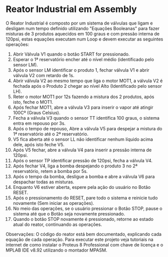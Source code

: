 # Reator Industrial em Assembly

O Reator Industrial é composto por um sistema de válvulas que ligam e desligam num tempo definido utilizando "Equações Booleanas" para fazer misturas de 3 produtos aquecidos em 100 graus e com pressão interna de 120psi, estas equações executam num Loop e devem executar as seguintes operações:

1. Abrir Válvula V1 quando o botão START for pressionado.
2. Esperar o 1ª reservatório encher até o nível médio (identificado pelo sensor LM).
3. Após o sensor LM identificar o produto 1, fechar válvula V1 e abrir válvula V2 com retardo de 1s.
4. Abrir válvula V2 ao mesmo tempo que liga o motor MOT1, a válvula V2 é fechada após o Produto 2 chegar ao nível Alto (Identificado pelo sensor LH).
5. Reter o motor MOT1 por 12s fazendo a mistura dos 2 produtos, após isto, feche o MOT1.
6. Após fechar MOT1, abre a válvula V3 para inserir o vapor até atingir 100Cº (Graus Celsius).
7. Fecha a válvula V3 quando o sensor TT identifica 100 graus, o sistema entra em repouso por 3s.
8. Após o tempo de repouso, Abre a válvula V5 para despejar a mistura do 1ª reservatório até o 2ª reservatório.
9. V5 fica aberta até o sensor LL não identificar nenhum líquido acima dele, após isto feche V5.
10. Após V5 fechar, abre a válvula V4 para inserir a pressão interna de 120psi.
11. Após o sensor TP identificar pressão de 120psi, fecha a válvula V4.
12. Após fechar V4, liga a bomba despejando o produto 3 no 2ª reservatório, retem a bomba por 5s.
13. Após o tempo da bomba, desligue a bomba e abre a válvula V6 para despachar todas as misturas.
14. Enquanto V6 estiver aberta, espere pela ação do usuário no Botão RESET.
15. Após o pressionamento do RESET, pare todo o sistema e reinicie tudo novamente (Sem iniciar as operações).
16. No meio das operações, se o usuário pressionar o Botão STOP, pause o sistema até que o Botão seja novamente pressionado.
17. Quando o botão STOP novamente é pressionado, retorne ao estado atual do reator, continuando as operações.

Observações: O código do reator está bem documentado, explicando cada equação de cada operação. Para executar este projeto veja tutoriais na internet de como instalar
o Proteus 8 Professional com chave de licença e o MPLAB IDE v8.92 utilizando o montador MPASM.
